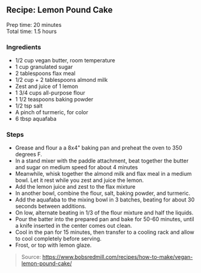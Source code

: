 ## Recipe: Lemon Pound Cake
Prep time: 20 minutes  
Total time: 1.5 hours  


### Ingredients
 - 1/2 cup vegan butter, room temperature
 - 1 cup granulated sugar
 - 2 tablespoons flax meal
 - 1/2 cup + 2 tablespoons almond milk
 - Zest and juice of 1 lemon
 - 1 3/4 cups all-purpose flour
 - 1 1/2 teaspoons baking powder
 - 1/2 tsp salt
 - A pinch of turmeric, for color
 - 6 tbsp aquafaba

### Steps
 - Grease and flour a a 8x4" baking pan and preheat the oven to 350 degrees F.
 - In a stand mixer with the paddle attachment, beat together the butter and sugar on medium speed for about 4 minutes
 - Meanwhile, whisk together the almond milk and flax meal in a medium bowl. Let it rest while you zest and juice the lemon.
 - Add the lemon juice and zest to the flax mixture
 - In another bowl, combine the flour, salt, baking powder, and turmeric.
 - Add the aquafaba to the mixing bowl in 3 batches, beating for about 30 seconds between additions.
 - On low, alternate beating in 1/3 of the flour mixture and half the liquids.
 - Pour the batter into the prepared pan and bake for 50-60 minutes, until a knife inserted in the center comes out clean.
 - Cool in the pan for 15 minutes, then transfer to a cooling rack and allow to cool completely before serving.
 - Frost, or top with lemon glaze.

> Source: https://www.bobsredmill.com/recipes/how-to-make/vegan-lemon-pound-cake/